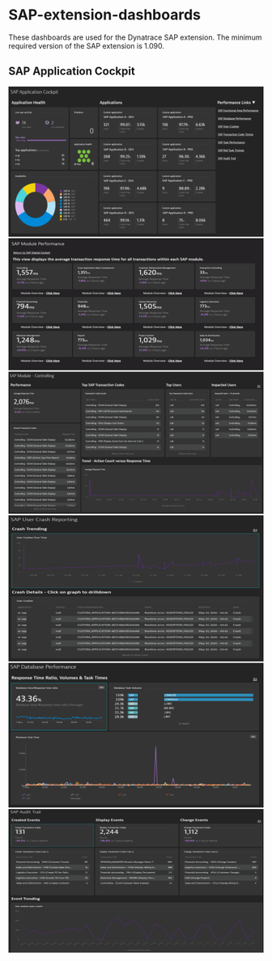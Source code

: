 # SAP-extension-dashboards

These dashboards are used for the Dynatrace SAP extension. The minimum required version of the SAP extension is 1.090.

<h2>SAP Application Cockpit</h2>
<img src="images/sapappcockpit.PNG">

<img src="images/sapmodperf.PNG">

<img src="images/sapmod.PNG">

<img src="images/sapcrash.PNG">

<img src="images/sapdatabase.PNG">

<img src="images/sapaudit.PNG">
